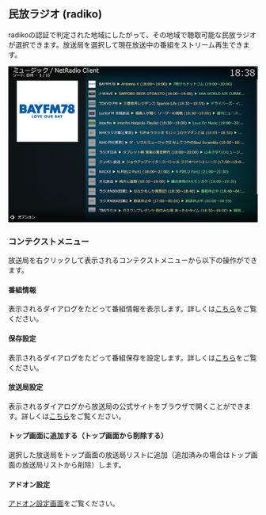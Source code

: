 
## 民放ラジオ (radiko)
  
radikoの認証で判定された地域にしたがって、その地域で聴取可能な民放ラジオが選択できます。放送局を選択して現在放送中の番組をストリーム再生できます。

![保存番組一覧](images/1_トップ画面/1_放送局ディレクトリ/2_民放ラジオ.png)

### コンテクストメニュー

放送局を右クリックして表示されるコンテクストメニューから以下の操作ができます。

#### 番組情報

表示されるダイアログをたどって番組情報を表示します。詳しくは[こちら](./110_放送局リスト.md#番組情報)をご覧ください。

#### 保存設定

表示されるダイアログをたどって番組保存を設定します。詳しくは[こちら](./903_放送局リストから番組保存.md)をご覧ください。

#### 放送局設定

表示されるダイアログから放送局の公式サイトをブラウザで開くことができます。詳しくは[こちら](./110_放送局リスト.md#放送局設定)をご覧ください。

#### トップ画面に追加する（トップ画面から削除する）

選択した放送局をトップ画面の放送局リストに追加（追加済みの場合はトップ画面の放送局リストから削除）します。

#### アドオン設定

[アドオン設定画面](200_アドオン設定画面.md)をご覧ください。
